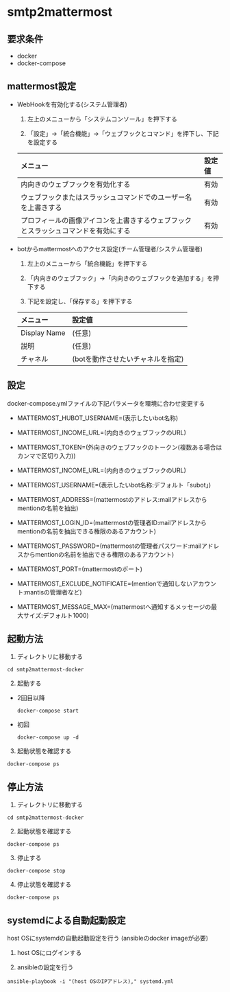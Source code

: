 smtp2mattermost
============================================================

要求条件
------------------------------------------------------------
- docker
- docker-compose

mattermost設定
------------------------------------------------------------

- WebHookを有効化する(システム管理者)

  1. 左上のメニューから「システムコンソール」を押下する

  2. 「設定」->「統合機能」->「ウェブフックとコマンド」を押下し、下記を設定する

    |メニュー                                                                          |設定値|
    |:---------------------------------------------------------------------------------|:----|
    |内向きのウェブフックを有効化する                                                  |有効 |
    |ウェブフックまたはスラッシュコマンドでのユーザー名を上書きする                    |有効 |
    |プロフィールの画像アイコンを上書きするウェブフックとスラッシュコマンドを有効にする|有効 |

- botからmattermostへのアクセス設定(チーム管理者/システム管理者)

  1. 左上のメニューから「統合機能」を押下する

  2. 「内向きのウェブフック」->「内向きのウェブフックを追加する」を押下する

  3. 下記を設定し、「保存する」を押下する

    |メニュー    |設定値                           |
    |:-----------|:--------------------------------|
    |Display Name|(任意)                           |
    |説明        |(任意)                           |
    |チャネル    |(botを動作させたいチャネルを指定)|

設定
------------------------------------------------------------

docker-compose.ymlファイルの下記パラメータを環境に合わせ変更する

- MATTERMOST_HUBOT_USERNAME=(表示したいbot名称)
- MATTERMOST_INCOME_URL=(内向きのウェブフックのURL)
- MATTERMOST_TOKEN=(外向きのウェブフックのトークン(複数ある場合はカンマで区切り入力))

- MATTERMOST_INCOME_URL=(内向きのウェブフックのURL)
- MATTERMOST_USERNAME=(表示したいbot名称:デフォルト「subot」)
- MATTERMOST_ADDRESS=(mattermostのアドレス:mailアドレスからmentionの名前を抽出)
- MATTERMOST_LOGIN_ID=(mattermostの管理者ID:mailアドレスからmentionの名前を抽出できる権限のあるアカウント)
- MATTERMOST_PASSWORD=(mattermostの管理者パスワード:mailアドレスからmentionの名前を抽出できる権限のあるアカウント)
- MATTERMOST_PORT=(mattermostのポート)
- MATTERMOST_EXCLUDE_NOTIFICATE=(mentionで通知しないアカウント:mantisの管理者など)
- MATTERMOST_MESSAGE_MAX=(mattermostへ通知するメッセージの最大サイズ:デフォルト1000)

起動方法
------------------------------------------------------------

1. ディレクトリに移動する

  ``` shell
  cd smtp2mattermost-docker
  ```

2. 起動する

  - 2回目以降
    ``` shell
    docker-compose start
    ```

  - 初回
    ``` shell
    docker-compose up -d
    ```

3. 起動状態を確認する

  ``` shell
  docker-compose ps
  ```

停止方法
------------------------------------------------------------

1. ディレクトリに移動する

  ``` shell
  cd smtp2mattermost-docker
  ```

2. 起動状態を確認する

  ``` shell
  docker-compose ps
  ```

3. 停止する

  ``` shell
  docker-compose stop
  ```

4. 停止状態を確認する

  ``` shell
  docker-compose ps
  ```

systemdによる自動起動設定
------------------------------------------------------------
host OSにsystemdの自動起動設定を行う
(ansibleのdocker imageが必要)

1. host OSにログインする

2. ansibleの設定を行う

  ``` shell
  ansible-playbook -i "(host OSのIPアドレス)," systemd.yml
  ```
